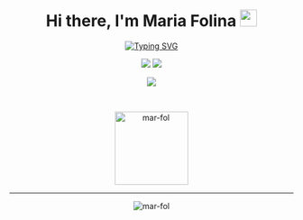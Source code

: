 <h1 align="center">Hi there, I'm Maria Folina <img src = "https://raw.githubusercontent.com/MartinHeinz/MartinHeinz/master/wave.gif" width = 30px> </h1>
<p align="center">
  <a href="https://git.io/typing-svg"><img src="https://readme-typing-svg.demolab.com?font=Fira+Code&duration=4500&pause=1000&color=9A9A9A&center=true&vCenter=true&width=435&lines=Welcome+to+my+GitHub+profile!;Student+at+University+of+Macedonia;Majoring+in+Computer+Science" alt="Typing SVG" /></a>
</p>
<p align="center">
  <a href= "https://www.linkedin.com/in/maria-theodora-folina-4392a9249/"><img src="https://img.icons8.com/material-outlined/30/000000/linkedin.png"/></a>
  <a href= "https://twitter.com/fol_mary"><img src="https://img.icons8.com/material-outlined/30/000000/twitter.png"/></a>
</p>

<p align="center">
  <img align="center" src="https://github-readme-streak-stats.herokuapp.com/?user=mar-fol&theme=architect&hide_border=true"/>
</p>
<br>


<p align="center">
  
  <img align="center" src="https://github-readme-stats.vercel.app/api/top-langs?username=mar-fol&langs_count=10&show_icons=true&locale=en&layout=compact&theme=architect" alt="mar-fol" height="130px"/>
</p>

---------
<p align="center">
  <img src="https://komarev.com/ghpvc/?username=mar-fol&label=Profile%20views&color=CCCCCC&style=plastic" alt="mar-fol" /> 
</p>
